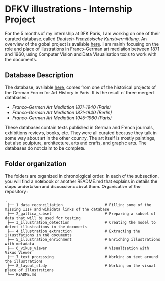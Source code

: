 # DFKV illustrations - Internship Project

For the 5 months of my internship at DFK Paris, I am working on one of their curated database, called *Deutsch-Französische Kunstvermittlung*. An overview of the global project is available [here](https://dfk-paris.org/fr/research-project/curation-de-donnees-lexemple-de-la-base-de-donnees-deutsch-franzoesische). I am mainly focusing on the role and place of illustrations in Franco-German art mediation between 1871 and 1960, using Computer Vision and Data Visualisation tools to work with the documents.

## Database Description

The database, available [here](https://dfkv.dfkg.org/ng/index.html#), comes from one of the historical projects of the German Forum for Art History in Paris. It is the result of three merged databases :

- *Franco-German Art Mediation 1871-1940 (Paris)*
- *Franco-German Art Mediation 1871-1940 (Berlin)*
- *Franco-German Art Mediation 1945-1960 (Paris)*

These databases contain texts published in German and French journals, exhibitions reviews, books, etc. They were all curated because they talk in some way about art in the other country. The art itself is mostly paintings, but also sculpture, architecture, arts and crafts, and graphic arts. The databases do not claim to be complete.


## Folder organization

The folders are organized in chronological order. In each of the subsection, you will find a notebook or another README.md that explains in details the steps undertaken and discussions about them. Organisation of the repository : 

    .
     ├── 1_data_reconciliation                   # Filling some of the missing IIIF and wikidata links of the database
     ├── 2_gallica_subset                        # Preparing a subset of data that will be used for testing
     ├── 3_illustration_detection                # Creating the model to detect illustrations in the documents
     ├── 4_illustration_extraction               # Extracting the illustrations in the documents
     ├── 5_illustration_enrichment               # Enriching illustrations with metadata
     ├── 6_vikus_viewer                          # Visualisation with Vikus Viewer
     ├── 7_text_processing                       # Working on text around the illustrations
     ├── 8_layout_study                          # Working on the visual place of illustrations
     └── README.md





